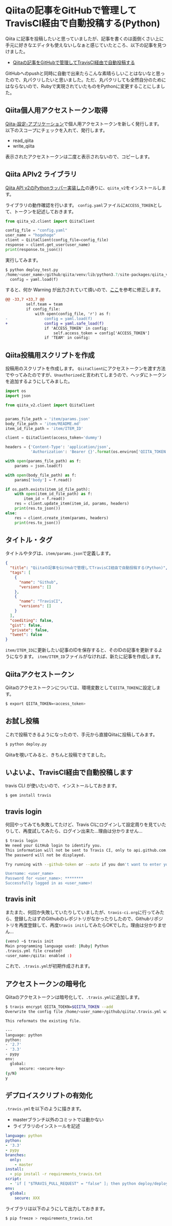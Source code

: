 # Qiitaの記事をGitHubで管理してTravisCI経由で自動投稿する(Python)

Qiita に記事を投稿したいと思っていましたが、記事を書くのは面倒くさい上に手元に好きなエディタも使えないしなぁと感じていたところ、以下の記事を見つけました。

- [Qiitaの記事をGitHubで管理してTravisCI経由で自動投稿する][]

GitHubへのpushと同時に自動で出来たらこんな素晴らしいことはないなと思ったので、丸パクリしたいと思いました。ただ、丸パクリしても全然自分のためにはならないので、Rubyで実現されていたものをPythonに変更することにしました。

## Qiita個人用アクセストークン取得

[Qiita-設定-アプリケーション][]で個人用アクセストークンを新しく発行します。
以下のスコープにチェックを入れて、発行します。

- read_qiita
- write_qiita

表示されたアクセストークンは二度と表示されないので、コピーします。

## Qiita APIv2 ライブラリ

[Qiita API v2のPythonラッパー実装した][]の通りに、`qiita_v2`をインストールします。

ライブラリの動作確認を行います。
`config.yaml`ファイルに`ACCESS_TOKEN`として、トークンを記述しておきます。

```python:deploy_test.py
from qiita_v2.client import QiitaClient

config_file = "config.yaml"
user_name = "hogehoge"
client = QiitaClient(config_file=config_file)
response = client.get_user(user_name)
print(response.to_json())
```

実行してみます。

```python
$ python deploy_test.py
/home/<user_name>/github/qiita/venv/lib/python3.7/site-packages/qiita_v2/client_base.py:36: YAMLLoadWarning: calling yaml.load() without Loader=... is deprecated, as the default Loader is unsafe. Please read https://msg.pyyaml.org/load for full details.
  config = yaml.load(f)
```

すると、何か Warning が出力されていて煩いので、[ここ](https://github.com/bioconda/bioconda-utils/issues/462)を参考に修正します。

```diff
@@ -33,7 +33,7 @@
         self.team = team
         if config_file:
             with open(config_file, 'r') as f:
-                config = yaml.load(f)
+                config = yaml.safe_load(f)
                 if 'ACCESS_TOKEN' in config:
                     self.access_token = config['ACCESS_TOKEN']
                 if 'TEAM' in config:
```

## Qiita投稿用スクリプトを作成

投稿用のスクリプトを作成します。
`QiitaClient`にアクセストークンを渡す方法でやってみたのですが、`Unauthorized`と言われてしまうので、ヘッダにトークンを追加するようにしてみました。

```python:deploy.py
import os
import json

from qiita_v2.client import QiitaClient


params_file_path = 'item/params.json'
body_file_path = 'item/README.md'
item_id_file_path = 'item/ITEM_ID'

client = QiitaClient(access_token='dummy')

headers = {'Content-Type': 'application/json',
           'Authorization': 'Bearer {}'.format(os.environ['QIITA_TOKEN'])}

with open(params_file_path) as f:
    params = json.load(f)

with open(body_file_path) as f:
    params['body'] = f.read()

if os.path.exists(item_id_file_path):
    with open(item_id_file_path) as f:
        item_id = f.read()
    res = client.update_item(item_id, params, headers)
    print(res.to_json())
else:
    res = client.create_item(params, headers)
    print(res.to_json())
```

## タイトル・タグ

タイトルやタグは、`item/params.json`で定義します。

```json
{
  "title": "Qiitaの記事をGitHubで管理してTravisCI経由で自動投稿する(Python)",
  "tags": [
    {
      "name": "Github",
      "versions": []
    },
    {
      "name": "TravisCI",
      "versions": []
    }
  ],
  "coediting": false,
  "gist": false,
  "private": false,
  "tweet": false
}
```

`item/ITEM_ID`に更新したい記事のIDを保存すると、そのIDの記事を更新するようになります。 `item/ITEM_ID`ファイルがなければ、新たに記事を作成します。

## Qiitaアクセストークン

Qiitaのアクセストークンについては、環境変数として`QIITA_TOKEN`に設定します。

```bash
$ export QIITA_TOKEN=<access_token>
```

## お試し投稿

これで投稿できるようになったので、手元から直接Qiitaに投稿してみます。

```bash
$ python deploy.py
```

Qiitaを覗いてみると、きちんと投稿できてました。


## いよいよ、TravisCI経由で自動投稿します

travis CLI が使いたいので、インストールしておきます。

```bash
$ gem install travis
```

## travis login

何回やってみても失敗してたけど、Travis CIにログインして設定周りを見ていたりして、再度試してみたら、ログイン出来た...理由は分かりません...

```zsh
$ travis login
We need your GitHub login to identify you.
This information will not be sent to Travis CI, only to api.github.com.
The password will not be displayed.

Try running with --github-token or --auto if you don't want to enter your password anyway.

Username: <user_name>
Password for <user_name>: ********
Successfully logged in as <user_name>!
```

## travis init

またまた、何回か失敗していたりしていましたが、`travis-ci.org`に行ってみたら、登録したはずのGithubのレポジトリがなかったりしたので、Githubリポジトリを再度登録して、再度`travis init`してみたらOKでした。理由は分かりません...

```bash
(venv) ~$ travis init
Main programming language used: |Ruby| Python
.travis.yml file created!
<user_name>/qiita: enabled :)
```

これで、`.travis.yml`が初期作成されます。

## アクセストークンの暗号化

Qiitaのアクセストークンは暗号化して、`.travis.yml`に追加します。

```bash
$ travis encrypt QIITA_TOEKN=$QIITA_TOKEN --add
Overwrite the config file /home/<user_name>/github/qiita/.travis.yml with the content below?

This reformats the existing file.

---
language: python
python:
- '2.7'
- '3.3'
- pypy
env:
  global:
      secure: <secure-key>
(y/N)
y
```

## デプロイスクリプトの有効化

`.travis.yml`を以下のように描きます。

- masterブランチ以外のコミットでは動かない
- ライブラリのインストールを記述

```yaml
language: python
python:
- '3.3'
- pypy
branches:
  only:
    - master
install:
  - pip install -r requirements_travis.txt
script:
  - 'if [ "$TRAVIS_PULL_REQUEST" = "false" ]; then python deploy/deploy.py; fi'
env:
  global:
    secure: XXX
```

ライブラリは以下のようにして出力しておきます。

```bash
$ pip freeze > requirements_travis.txt
```


[Qiitaの記事をGitHubで管理してTravisCI経由で自動投稿する]: https://qiita.com/rednes/items/2d76435434ac632fc6d4
[Qiita-設定-アプリケーション]: https://qiita.com/settings/applications
[Qiita API v2のPythonラッパー実装した]: https://qiita.com/petitviolet/items/deda7b66852635264508
